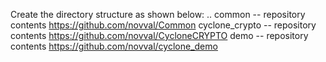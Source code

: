 Create the directory structure as shown below:
..
common             -- repository contents https://github.com/novval/Common
cyclone_crypto     -- repository contents https://github.com/novval/CycloneCRYPTO
demo               -- repository contents https://github.com/novval/cyclone_demo
